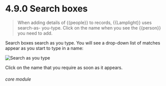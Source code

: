 # 4.9.0    Search boxes

> When adding details of {{people}} to records, {{Lamplight}} uses search-as- you-type. Click on the name when you see the {{person}} you need to add. 

Search boxes search as you type. You will see a drop-down list of matches appear as you start to type in a name:

![Search as you type]({{imgpath}}27a.png)

Click on the name that you require as soon as it appears. 

###### core module

